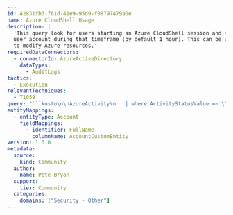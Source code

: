 ```yaml
---
id: 42831fb3-f61d-41e9-95d9-f08797479a0e
name: Azure CloudShell Usage
description: |
  'This query look for users starting an Azure CloudShell session and summarizes the Azure Activity from that
  user account during that timeframe (by default 1 hour). This can be used to help identify abuse of the CloudShell
  to modify Azure resources.'
requiredDataConnectors:
  - connectorId: AzureActiveDirectory
    dataTypes:
      - AuditLogs
tactics:
  - Execution
relevantTechniques:
  - T1059
query: "```kusto\n\nAzureActivity\n   | where ActivityStatusValue =~ \"Success\"\n   | where ResourceGroup has \"cloud-shell-storage\"\n   | where OperationNameValue =~ \"Microsoft.Storage/storageAccounts/listKeys/action\"\n   // Change the timekey scope below to get activity for a longer window \n   | summarize by Caller, timekey= bin(TimeGenerated, 1h)\n   | join (AzureActivity | where TimeGenerated >= ago(1d)\n   | where OperationNameValue !~ \"Microsoft.Storage/storageAccounts/listKeys/action\"\n   | where isnotempty(OperationNameValue)\n    // Change the timekey scope below to get activity for a longer window \n   | summarize make_set(OperationNameValue) by Caller, timekey=bin(TimeGenerated, 1h)) on Caller, timekey\n   | extend timestamp = timekey, AccountCustomEntity = Caller\n```"
entityMappings:
  - entityType: Account
    fieldMappings:
      - identifier: FullName
        columnName: AccountCustomEntity
version: 1.0.0
metadata:
  source:
    kind: Community
  author:
    name: Pete Bryan
  support:
    tier: Community
  categories:
    domains: ["Security - Other"]
---
```


